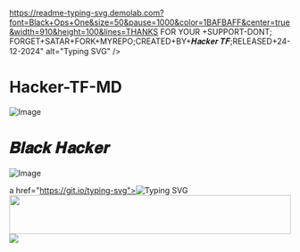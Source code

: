 https://readme-typing-svg.demolab.com?font=Black+Ops+One&size=50&pause=1000&color=1BAFBAFF&center=true&width=910&height=100&lines=THANKS FOR YOUR +SUPPORT-DONT; FORGET+SATAR+FORK+MYREPO;CREATED+BY+𝑯𝒂𝒄𝒌𝒆𝒓 𝑻𝑭;RELEASED+24-12-2024" alt="Typing SVG" /></a>
# Hacker-TF-MD

![Image](https://github.com/user-attachments/assets/5e5894e7-c703-4772-9d33-a6b4d6e3b15f)


# 𝑩𝒍𝒂𝒄𝒌 𝑯𝒂𝒄𝒌𝒆𝒓
![Image](https://github.com/user-attachments/assets/80f4b8ef-517e-4d73-a4f6-377e198e1c04)

a href="https://git.io/typing-svg"><img src="https://readme-typing-svg.demolab.com?font=Black+Ops+One&size=50&pause=1000&color=1BAFBAFF&center=true&width=910&height=100&lines=THANKS FOR YOUR +SUPPORT-DONT; FORGET+SATAR+FORK+MYREPO;CREATED+BY+𝑯𝒂𝒄𝒌𝒆𝒓 𝑻𝑭;RELEASED+24-12-2024" alt="Typing SVG" /></a>
<img src="[https://i.imgur.com/dBaSKWF.gif](https://github.com/user-attachments/assets/5e5894e7-c703-4772-9d33-a6b4d6e3b15f)" height="70" width="100%">
<a><img src='[https://i.ibb.co/9N1sJ41/Manul-Ofc-X.gif](https://github.com/user-attachments/assets/5e5894e7-c703-4772-9d33-a6b4d6e3b15f)'/></a>
